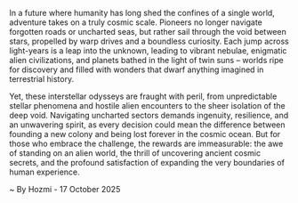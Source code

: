 
In a future where humanity has long shed the confines of a single world, adventure takes on a truly cosmic scale. Pioneers no longer navigate forgotten roads or uncharted seas, but rather sail through the void between stars, propelled by warp drives and a boundless curiosity. Each jump across light-years is a leap into the unknown, leading to vibrant nebulae, enigmatic alien civilizations, and planets bathed in the light of twin suns – worlds ripe for discovery and filled with wonders that dwarf anything imagined in terrestrial history.

Yet, these interstellar odysseys are fraught with peril, from unpredictable stellar phenomena and hostile alien encounters to the sheer isolation of the deep void. Navigating uncharted sectors demands ingenuity, resilience, and an unwavering spirit, as every decision could mean the difference between founding a new colony and being lost forever in the cosmic ocean. But for those who embrace the challenge, the rewards are immeasurable: the awe of standing on an alien world, the thrill of uncovering ancient cosmic secrets, and the profound satisfaction of expanding the very boundaries of human experience.

~ By Hozmi - 17 October 2025
